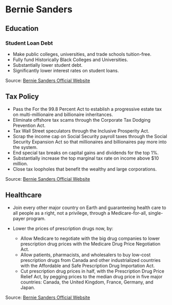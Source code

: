 # Bernie Sanders
## Education
### Student Loan Debt 
* Make public colleges, universities, and trade schools tuition-free.
* Fully fund Historically Black Colleges and Universities.
* Substantially lower student debt.
* Significantly lower interest rates on student loans.

Source: [Bernie Sanders Official Website](https://berniesanders.com/issues/college-for-all/)

## Tax Policy 
* Pass the For the 99.8 Percent Act to establish a progressive estate tax on multi-millionaire and billionaire inheritances.
* Eliminate offshore tax scams through the Corporate Tax Dodging Prevention Act.
* Tax Wall Street speculators through the Inclusive Prosperity Act.
* Scrap the income cap on Social Security payroll taxes through the Social Security Expansion Act so that millionaires and billionaires pay more into the system.
* End special tax breaks on capital gains and dividends for the top 1%.
* Substantially increase the top marginal tax rate on income above $10 million.
* Close tax loopholes that benefit the wealthy and large corporations.

Source: [Bernie Sanders Official Website](https://berniesanders.com/issues/demand-that-the-wealthy-large-corporations-and-wall-street-pay-their-fair-share-in-taxes/)

## Healthcare 
* Join every other major country on Earth and guaranteeing health care to all people as a right, not a privilege, through a Medicare-for-all, single-payer program.

* Lower the prices of prescription drugs now, by:
    * Allow Medicare to negotiate with the big drug companies to lower prescription drug prices with the Medicare Drug Price Negotiation Act.
    * Allow patients, pharmacists, and wholesalers to buy low-cost prescription drugs from Canada and other industrialized countries with the Affordable and Safe Prescription Drug Importation Act.
    * Cut prescription drug prices in half, with the Prescription Drug Price Relief Act, by pegging prices to the median drug price in five major countries: Canada, the United Kingdom, France, Germany, and Japan.

Source: [Bernie Sanders Official Website](https://berniesanders.com/issues/health-care-for-all/)
